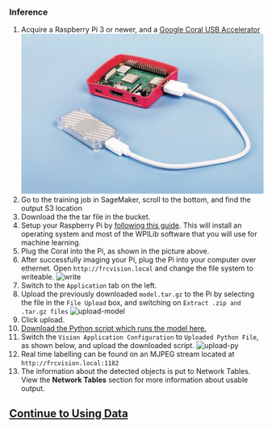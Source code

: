 ### Inference

1. Acquire a Raspberry Pi 3 or newer, and a [Google Coral USB Accelerator](https://coral.ai/products/accelerator/)
![coral](coral.jpg)
2. Go to the training job in SageMaker, scroll to the bottom, and find the output S3 location
3. Download the the tar file in the bucket.
4. Setup your Raspberry Pi by [following this guide](https://docs.wpilib.org/en/latest/docs/software/vision-processing/raspberry-pi/installing-the-image-to-your-microsd-card.html). This will install an operating system and most of the WPILib software that you will use for machine learning.
5. Plug the Coral into the Pi, as shown in the picture above.
6. After successfully imaging your Pi, plug the Pi into your computer over ethernet. Open `http://frcvision.local` and change the file system to writeable. ![write](writeable.png)
7. Switch to the `Application` tab on the left.
8. Upload the previously downloaded `model.tar.gz` to the Pi by selecting the file in the `File Upload` box, and switching on `Extract .zip and .tar.gz files`
![upload-model](upload-model.png)
9. Click upload.
10. [Download the Python script which runs the model here.](https://github.com/wpilibsuite/CoralSagemaker/releases/download/v1/inference.py)
11. Switch the `Vision Application Configuration` to `Uploaded Python File`, as shown below, and upload the downloaded script.
![upload-py](upload-py.png)
12. Real time labelling can be found on an MJPEG stream located at `http://frcvision.local:1182`
13. The information about the detected objects is put to Network Tables. View the **Network Tables** section for more information about usable output.

## [Continue to Using Data](using-data.md)